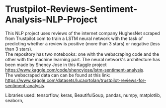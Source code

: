 # Trustpilot-Reviews-Sentiment-Analysis-NLP-Project

This NLP project uses reviews of the internet company HughesNet scraped from Trustpilot.com to train a LSTM neural network with the task of predicting whether a review is positive (more than 3 stars) or negative (less than 3 stars). <br>
The repository has two notebooks: one with the webscraping code and the other with the machine learning part. The neural network's architecture has been made by Shency Jose in this Kaggle project https://www.kaggle.com/code/shencyjose/lstm-sentiment-analysis. <br>
The webscraped data can can be found at this link: https://www.kaggle.com/datasets/lucaortolan/trustpilot-reviews-for-sentiment-analysis.

Libraries used: tensorflow, keras, BeautifulSoup, pandas, numpy, matplotlib, seaborn, 
